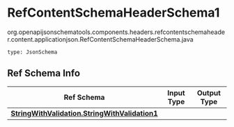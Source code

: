 # RefContentSchemaHeaderSchema1
org.openapijsonschematools.components.headers.refcontentschemaheader.content.applicationjson.RefContentSchemaHeaderSchema.java
```
type: JsonSchema
```

## Ref Schema Info
Ref Schema | Input Type | Output Type
---------- | ---------- | -----------
[**StringWithValidation.StringWithValidation1**](../../../../../components/schemas/StringWithValidation.md) |  | 
